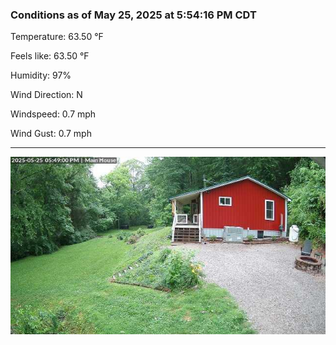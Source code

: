 ### Conditions as of May 25, 2025 at 5:54:16 PM CDT 

Temperature: 63.50 &deg;F

Feels like: 63.50 &deg;F

Humidity: 97%

Wind Direction: N

Windspeed: 0.7 mph

Wind Gust: 0.7 mph

---

<img src="./images/latest.jpeg"/>

